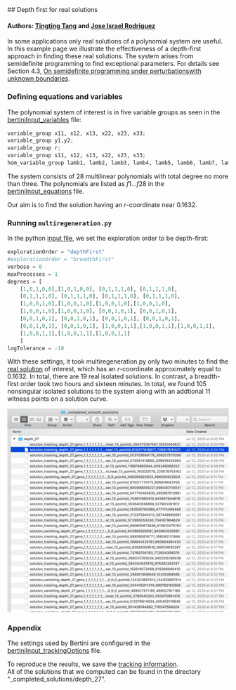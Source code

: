 <link rel="stylesheet" href="modest.css">
<style>
pre, code, pre code {
max-height: 400px;
}
</style>
## Depth first for real solutions

#### Authors: [Tingting Tang](https://sites.nd.edu/tingting-tang/) and [Jose Israel Rodriguez](https://www.math.wisc.edu/~jose/)

In some applications only real solutions of a polynomial system are useful.
In this example page we illustrate the effectiveness of a depth-first approach in finding these real solutions.
The system arises from semidefinite programming to find exceptional parameters. 
For details see Section 4.3,
[On semidefinite programming under perturbationswith unknown boundaries](https://www3.nd.edu/~jhauenst/preprints/htSDPperturb.pdf).



### Defining equations and variables

The polynomial system of interest is in five variable groups
as seen in the  [bertiniInput_variables](bertiniInput_variables) file: 
```python
variable_group x11, x12, x13, x22, x23, x33;
variable_group y1,y2;
variable_group r;
variable_group s11, s12, s13, s22, s23, s33;
hom_variable_group lamb1, lamb2, lamb3, lamb4, lamb5, lamb6, lamb7, lamb8, lamb9, lamb10, lamb11, lamb12, lamb13, lamb14;
```

The system consists of  28 multilinear polynomials with total degree no more than three. 
The polynomials are listed as $f1\dots f28$ in the [bertiniInput_equations](bertiniInput_equations) file. 

Our aim is to  find the solution having an $r$-coordinate near $0.1632$. 

### Running `multiregeneration.py`

In the python [input file](inputFile.py), we set the exploration order to be depth-first:


```python
explorationOrder = "depthFirst"
#explorationOrder = "breadthFirst"
verbose = 0
maxProcesses = 1
degrees = [
    [1,0,1,0,0],[1,0,1,0,0], [0,1,1,1,0], [0,1,1,1,0], 
    [0,1,1,1,0], [0,1,1,1,0], [0,1,1,1,0], [0,1,1,1,0],
    [1,0,0,1,0],[1,0,0,1,0],[1,0,0,1,0],[1,0,0,1,0],
    [1,0,0,1,0],[1,0,0,1,0], [0,0,1,0,1], [0,0,1,0,1], 
    [0,0,1,0,1], [0,0,1,0,1], [0,0,1,0,1], [0,0,1,0,1], 
    [0,0,1,0,1], [0,0,1,0,1], [1,0,0,1,1],[1,0,0,1,1],[1,0,0,1,1],
    [1,0,0,1,1],[1,0,0,1,1],[1,0,0,1,1]
    ]
logTolerance = -10
```

With these settings, it took multiregeneration.py only two minutes to find the 
[real solution](pointId_614277916977_726917631421)
of interest, which has an $r$-coordinate 
approximately equal to $0.1632$.
In total, there are 19 real isolated solutions. 
In contrast, a breadth-first order took two hours and sixteen minutes. 
In total, we found 105 nonsingular isolated solutions to the system along with an addtional 11 witness points on a solution curve. 

<img src="directorySS.png" class="center">


### Appendix

The settings used by Bertini are configured in the 
[bertiniInput_trackingOptions](bertiniInput_trackingOptions)
file.

To reproduce the results, we save the 
[tracking information](_tracking_information).  
All of the solutions that we computed can be found in the directory "_completed_solutions/depth_27".


